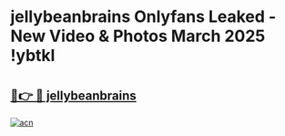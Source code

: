 # jellybeanbrains Onlyfans Leaked - New Video & Photos March 2025 !ybtkl

# <h2><a href="https://dkvtqj.iuczelnia.edu.pl?title=jellybeanbrains&ref=ybtkl">🔗👉 🔴 jellybeanbrains</a></h2>

[![acn](https://github.com/user-attachments/assets/0f9c940e-d8b0-45ae-aac7-cd30a18b3e1c)](https://dkvtqj.iuczelnia.edu.pl?title=jellybeanbrains&ref=ybtkl)

